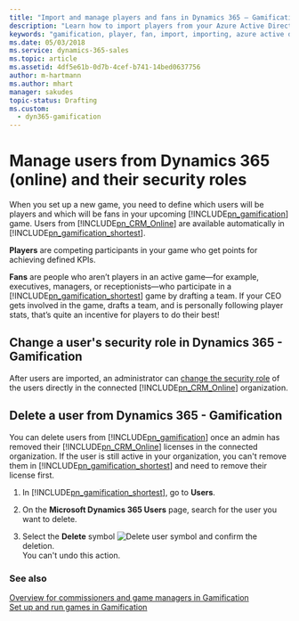 ```yaml
---
title: "Import and manage players and fans in Dynamics 365 – Gamification | Microsoft Docs"
description: "Learn how to import players from your Azure Active Directory and how to assign them the appropriate security roles for the games."
keywords: "gamification, player, fan, import, importing, azure active directory, user, license"
ms.date: 05/03/2018
ms.service: dynamics-365-sales
ms.topic: article
ms.assetid: 4df5e61b-0d7b-4cef-b741-14bed0637756
author: m-hartmann
ms.author: mhart
manager: sakudes
topic-status: Drafting
ms.custom:
  - dyn365-gamification
---
```


# Manage users from Dynamics 365 (online) and their security roles

When you set up a new game, you need to define which users will be players and which will be fans in your upcoming [!INCLUDE[pn_gamification](../includes/pn-gamification.md)] game. Users from [!INCLUDE[pn_CRM_Online](../includes/pn-crm-online.md)] are available automatically in [!INCLUDE[pn_gamification_shortest](../includes/pn-gamification-shortest.md)].


**Players** are competing participants in your game who get points for achieving defined KPIs.

**Fans** are people who aren’t players in an active game—for example, executives, managers, or receptionists—who participate in a [!INCLUDE[pn_gamification_shortest](../includes/pn-gamification-shortest.md)] game by drafting a team. If your CEO gets involved in the game, drafts a team, and is personally following player stats, that’s quite an incentive for players to do their best!

## Change a user's security role in Dynamics 365 - Gamification

<!-- <div class="embeddedvideo"><iframe src="https://www.microsoft.com/en-us/videoplayer/embed/cc1cf5fc-097d-4776-a348-2c79a0e8167f" frameborder="0" allowfullscreen=""></iframe></div> -->

After users are imported, an administrator can [change the security role](understand-security-roles.md) of the users directly in the connected [!INCLUDE[pn_CRM_Online](../includes/pn-crm-online.md)] organization.


## Delete a user from Dynamics 365 - Gamification

You can delete users from [!INCLUDE[pn_gamification](../includes/pn-gamification.md)] once an admin has removed their [!INCLUDE[pn_CRM_Online](../includes/pn-crm-online.md)] licenses in the connected organization. If the user is still active in your organization, you can't remove them in [!INCLUDE[pn_gamification_shortest](../includes/pn-gamification-shortest.md)] and need to remove their license first. 

1. In [!INCLUDE[pn_gamification_shortest](../includes/pn-gamification-shortest.md)], go to **Users**.

2. On the **Microsoft Dynamics 365 Users** page, search for the user you want to delete.

3. Select the **Delete** symbol ![Delete user symbol](media/delete-symbol-gamification.png "Delete user symbol") and confirm the deletion.    
   You can't undo this action. 

### See also

 [Overview for commissioners and game managers in Gamification](for-commissioners-game-managers.md)   
 [Set up and run games in Gamification](run-games.md)
